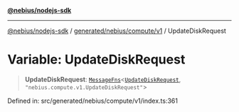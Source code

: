 [**@nebius/nodejs-sdk**](../../../../../README.md)

---

[@nebius/nodejs-sdk](../../../../../README.md) / [generated/nebius/compute/v1](../README.md) / UpdateDiskRequest

# Variable: UpdateDiskRequest

> **UpdateDiskRequest**: [`MessageFns`](../../../../../runtime/protos/core/interfaces/MessageFns.md)\<[`UpdateDiskRequest`](../interfaces/UpdateDiskRequest.md), `"nebius.compute.v1.UpdateDiskRequest"`\>

Defined in: src/generated/nebius/compute/v1/index.ts:361

